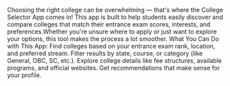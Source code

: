 Choosing the right college can be overwhelming — that's where the College Selector App comes in! This app is built to help students easily discover and compare colleges that match their entrance exam scores, interests, and preferences.Whether you're unsure where to apply or just want to explore your options, this tool makes the process a lot smoother.
What You Can Do with This App:
Find colleges based on your entrance exam rank, location, and preferred stream.
Filter results by state, course, or category (like General, OBC, SC, etc.).
Explore college details like fee structures, available programs, and official websites.
Get recommendations that make sense for your profile.
